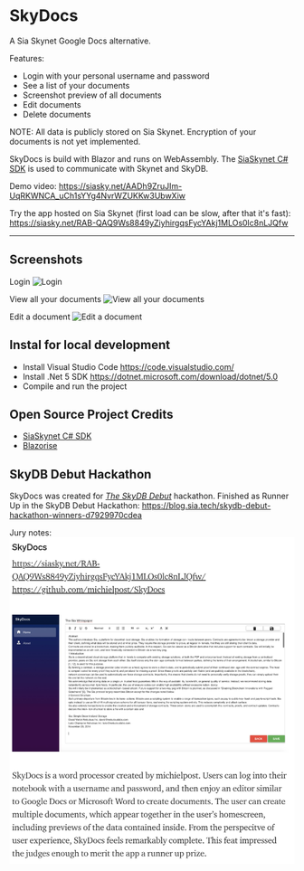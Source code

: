 # SkyDocs
A Sia Skynet Google Docs alternative.

Features:
- Login with your personal username and password
- See a list of your documents
- Screenshot preview of all documents
- Edit documents
- Delete documents

NOTE: All data is publicly stored on Sia Skynet. Encryption of your documents is not yet implemented.

SkyDocs is build with Blazor and runs on WebAssembly. The [SiaSkynet C# SDK](https://github.com/michielpost/SiaSkynet) is used to communicate with Skynet and SkyDB.

Demo video: https://siasky.net/AADh9ZruJIm-UqRKWNCA_uCh1sYYg4NvrWZUKKw3UbwXiw

Try the app hosted on Sia Skynet (first load can be slow, after that it's fast): https://siasky.net/RAB-QAQ9Ws8849yZiyhirgqsFycYAkj1MLOs0lc8nLJQfw

---

## Screenshots

Login
![Login](screenshots/01_login.png)

View all your documents
![View all your documents](screenshots/02_documents.png)

Edit a document
![Edit a document](screenshots/03_edit_document.png)

## Instal for local development
- Install Visual Studio Code https://code.visualstudio.com/
- Install .Net 5 SDK https://dotnet.microsoft.com/download/dotnet/5.0
- Compile and run the project

## Open Source Project Credits
- [SiaSkynet C# SDK](https://github.com/michielpost/SiaSkynet)
- [Blazorise](https://github.com/stsrki/Blazorise)

## SkyDB Debut Hackathon
SkyDocs was created for *[The SkyDB Debut](https://gitcoin.co/hackathon/skydb/)* hackathon. 
Finished as Runner Up in the SkyDB Debut Hackathon: https://blog.sia.tech/skydb-debut-hackathon-winners-d7929970cdea  

Jury notes:
![Hackathon results](screenshots/hackathon_winner.jpg)